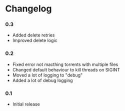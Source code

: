 # Changelog

### 0.3
- Added delete retries
- Improved delete logic

### 0.2
- Fixed error not macthing torrents with multiple files
- Changed default behaviour to kill threads on SIGINT
- Moved a lot of logging to "debug"
- Added a lot of debug logging

### 0.1
- Initial release